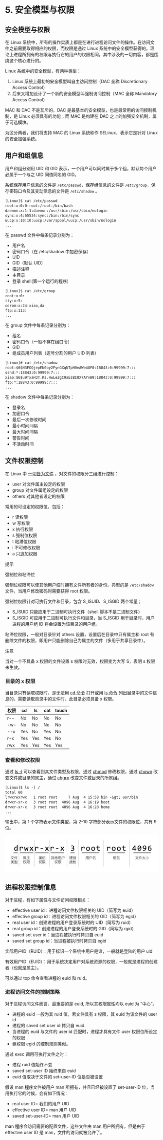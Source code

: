 # 5. 安全模型与权限

## 安全模型与权限

在 Linux 系统中，所有的操作实质上都是在进行进程访问文件的操作。在访问文件之前需要取得相应的权限，而权限是通过 Linux 系统中的安全模型获得的。理论上进程所拥有的权限与执行它的用户的权限相同。其中涉及的一切内容，都是围绕这个核心进行的。

Linux 系统中的安全模型，有两种类型：

1. Linux 系统上最初的安全模型叫自主访问控制（DAC 全称 Discretionary Access Control）
2. 后来又增加设计了一个新的安全模型叫强制访问控制（MAC 全称 Mandatory Access Control）

MAC 和 DAC 不是互斥的，DAC 是最基本的安全模型，也是最常用的访问控制机制，是 Linux 必须具有的功能；而 MAC 是构建在 DAC 之上的加强安全机制，属于可选模块。

为区分两者，我们将支持 MAC 的 Linux 系统称作 SELinux，表示它是针对 Linux 的安全加强系统。

## 用户和组信息

用户和组分别用 UID 和 GID 表示，一个用户可以同时属于多个组，默认每个用户必属于一个与之 UID 同值同名的 GID。

系统保存用户信息的文件是 `/etc/passwd`​ ，保存组信息的文件是 `/etc/group`​ ，保存密码口令及其变动信息的文件是 `/etc/shadow`​ 。

```
[Linux]$ cat /etc/passwd
root:x:0:0:root:/root:/bin/bash
daemon:x:1:1:daemon:/usr/sbin:/usr/sbin/nologin
sync:x:4:65534:sync:/bin:/bin/sync
uucp:x:10:10:uucp:/var/spool/uucp:/usr/sbin/nologin
...
```

在 passwd 文件中每条记录分别为：

- 用户名
- 密码口令（在 /etc/shadow 中加密保存）
- UID
- GID（默认 UID）
- 描述注释
- 主目录
- 登录 shell(第一个运行的程序)

```
[Linux]$ cat /etc/group
root:x:0:
tty:x:5:
cdrom:x:24:xiao,da
ftp:x:113:
...
```

在 group 文件中每条记录分别为：

- 组名
- 密码口令（一般不存在组口令）
- GID
- 组成员用户列表（逗号分割的用户 UID 列表）

```
[Linux]# cat /etc/shadow
root:$6$N3FOQjepEb0oy2FynGXqNTpH0eAWe4UF0:18843:0:99999:7:::
sshd:*:18843:0:99999:7:::
xiao:$6$u9TxaH3T.Ks.4wLeZgC9aEzBI8X7AYvW9:18843:0:99999:7:::
ftp:*:18843:0:99999:7:::
...
```

在 shadow 文件中每条记录分别为：

- 登录名
- 加密口令
- 最后一次修改时间
- 最小时间间隔
- 最大时间间隔
- 警告时间
- 不活动时间

## 文件权限控制

在 Linux 中 [一切皆为文件](https://gnu-linux.readthedocs.io/zh/latest/Chapter03/00_file.html) ，对文件的权限分三组进行控制：

- user 对文件属主设定的权限
- group 对文件属组设定的权限
- others 对其他者设定的权限

常用的可设定的权限值，包括：

- r 读权限
- w 写权限
- x 执行权限
- s 强制位权限
- t 粘滞位权限
- i 不可修改权限
- a 只追加权限

提示

强制位和粘滞位

强制位权限可以使其他用户临时拥有文件所有者的身份。典型的是 `/etc/shadow`​ 文件，当用户修改密码时需要获得 root 权限。

强制位权限针对可执行文件和目录，包含 S\_ISUID、S\_ISGID 两个常量；

- S\_ISUID 只能应用于二进制可执行文件（shell 脚本不是二进制文件）
- S\_ISGID 可应用于二进制可执行文件和目录，当 S\_ISGID 用于目录时，用户进程的用户组 ID 将会设置为该目录的用户组。

粘滞位权限，一般对目录针对 others 设置，设置后在目录中只有属主和 root 有删除文件的权限，即用户只能删除自己为属主的文件（多用于共享目录中）。

注意

当对一个不具备 x 权限的文件设置 s 权限时无效，权限变为大写 S，表明 s 权限未生效。

### 目录的 x 权限

当目录只有读取权限时，是无法用 [cd 命令](https://gnu-linux.readthedocs.io/zh/latest/Chapter01/00_cd.html#cmd-cd) 打开或用 [ls 命令](https://gnu-linux.readthedocs.io/zh/latest/Chapter01/00_ls.html#cmd-ls) 列出目录中的文件信息的。需要读取目录中的文件时，此目录必须具备 x 权限。

|权限|cd|ls|cat|touch|
| ---------| -----| -----| -----| -------|
|r--|No|No|No|No|
|\-w-|No|No|No|No|
|\--x|Yes|No|Yes|No|
|r-x|Yes|Yes|Yes|No|
|rwx|Yes|Yes|Yes|Yes|

### 查看和修改权限

通过 [ls -l](https://gnu-linux.readthedocs.io/zh/latest/Chapter01/00_ls.html#cmd-ls) 可以查看到其文件类型及权限，通过 [chmod](https://gnu-linux.readthedocs.io/zh/latest/Chapter01/00_chmod.html#cmd-chmod) 修改权限，通过 [chown](https://gnu-linux.readthedocs.io/zh/latest/Chapter01/00_chown.html#cmd-chown) 改变文件或目录的属主，通过 [chgrp](https://gnu-linux.readthedocs.io/zh/latest/Chapter01/00_chgrp.html#cmd-chgrp) 改变文件或目录的所属组。

```
[Linux]$ ls -l /
total 60
lrwxrwxrwx   1 root root     7 Aug  4 15:58 bin -&gt; usr/bin
drwxr-xr-x   3 root root  4096 Aug  4 16:19 boot
drwxr-xr-x   3 root root  4096 Aug  4 16:20 home
...
```

输出中，第 1 个字符表示文件类型，第 2-10 字符部分表示文件的权限位，共有 9 位。

![../_images/permission.01.jpg](assets/net-img-permission.01-20240403220009-2k4667o.jpg)

## 进程权限控制信息

对于进程，有如下属性与文件访问权限相关：

- effective user id：进程访问文件权限相关的 UID（简写为 euid）
- effective group id：进程访问文件权限相关的 GID（简写为 egid）
- real user id：创建进程的用户登录系统时的 UID（简写为 ruid）
- real group id：创建进程的用户登录系统时的 GID（简写为 rgid）
- saved set user id：当进程被执行时拷贝自 euid
- saved set group id：当进程被执行时拷贝自 egid

实际用户ID（RUID）：用于标识一个系统中用户是谁，一般就是登陆的用户 uid

有效用户ID（EUID）：用于系统决定用户对系统资源的权限，一般就是进程的创建者（也就是属主）。

可以通过 top 命令查看进程的 euid 和 ruid。

### 进程访问文件的控制策略

对于进程访问文件而言，最重要的是 euid, 所以其权限属性均以 euid 为 “中心”。

- 进程的 euid 一般为其 ruid 值，若文件具有 s 权限，其 euid 为该文件的 user id
- 进程的 saved set user id 拷贝自 euid.
- 当进程的 euid 与文件的 user id 匹配时，进程才具有文件 user 权限位所设定的权限
- 组权限 egid 的控制规则类似。

通过 exec 调用可执行文件之时：

- 进程 ruid 值始终不变
- saved set-user ID 始终来自 euid
- euid 值取决于文件的 set-user-ID 位是否被设置

假设 man 程序文件被用户 man 所拥有，并且已经被设置了 set-user-ID 位，当用执行它的时候，会有如下情况：

- real user ID= 我们的用户 UID
- effective user ID= man 用户 UID
- saved set-user-ID= man 用户 UID

man 程序会访问需要的配置文件，这些文件由 man 用户所拥有，但是由于 effective user ID 是 man，文件的访问就被允许了。
